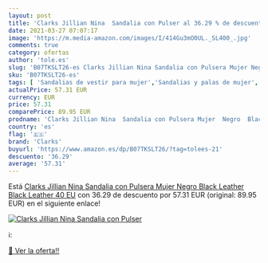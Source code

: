 ```yaml
---
layout: post
title: 'Clarks Jillian Nina  Sandalia con Pulser al 36.29 % de descuento'
date: 2021-03-27 07:07:17
image: 'https://m.media-amazon.com/images/I/414Gu3mO0UL._SL400_.jpg'
comments: true
category: ofertas
author: 'tole.es'
slug: 'B07TKSLT26-es Clarks Jillian Nina Sandalia con Pulsera Mujer Negro Black...'
sku: 'B07TKSLT26-es'
tags: [ 'Sandalias de vestir para mujer','Sandalias y palas de mujer','Zapatos','Zapatos para mujer','Zapatos y complementos','clarks','sandalia', ]
actualPrice: 57.31 EUR
currency: EUR
price: 57.31
comparePrice: 89.95 EUR
prodname: 'Clarks Jillian Nina  Sandalia con Pulsera Mujer  Negro  Black Leather Black Leather   40 EU'
country: 'es'
flag: '🇪🇸'
brand: 'Clarks'
buyurl: 'https://www.amazon.es/dp/B07TKSLT26/?tag=tolees-21'
descuento: '36.29'
average: '57.31'
---
```


Está [Clarks Jillian Nina  Sandalia con Pulsera Mujer  Negro  Black Leather Black Leather   40 EU](https://www.amazon.es/dp/B07TKSLT26/?tag=tolees-21) con 36.29 de descuento por 57.31 EUR (original: 89.95 EUR) en el siguiente enlace!

[![Clarks Jillian Nina  Sandalia con Pulser](https://m.media-amazon.com/images/I/414Gu3mO0UL._SL400_.jpg)](https://www.amazon.es/dp/B07TKSLT26/?tag=tolees-21)

ℹ️:


[🛒 Ver la oferta!!](https://www.amazon.es/dp/B07TKSLT26/?tag=tolees-21)
